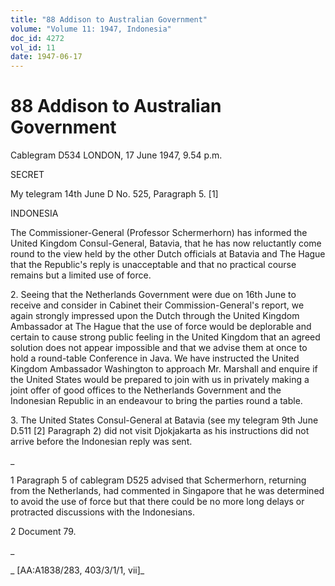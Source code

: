 ```yaml
---
title: "88 Addison to Australian Government"
volume: "Volume 11: 1947, Indonesia"
doc_id: 4272
vol_id: 11
date: 1947-06-17
---
```


# 88 Addison to Australian Government

Cablegram D534 LONDON, 17 June 1947, 9.54 p.m.

SECRET

My telegram 14th June D No. 525, Paragraph 5. [1]

INDONESIA

The Commissioner-General (Professor Schermerhorn) has informed the United Kingdom Consul-General, Batavia, that he has now reluctantly come round to the view held by the other Dutch officials at Batavia and The Hague that the Republic's reply is unacceptable and that no practical course remains but a limited use of force.

2\. Seeing that the Netherlands Government were due on 16th June to receive and consider in Cabinet their Commission-General's report, we again strongly impressed upon the Dutch through the United Kingdom Ambassador at The Hague that the use of force would be deplorable and certain to cause strong public feeling in the United Kingdom that an agreed solution does not appear impossible and that we advise them at once to hold a round-table Conference in Java. We have instructed the United Kingdom Ambassador Washington to approach Mr. Marshall and enquire if the United States would be prepared to join with us in privately making a joint offer of good offices to the Netherlands Government and the Indonesian Republic in an endeavour to bring the parties round a table.

3\. The United States Consul-General at Batavia (see my telegram 9th June D.511 [2] Paragraph 2) did not visit Djokjakarta as his instructions did not arrive before the Indonesian reply was sent.

_

1 Paragraph 5 of cablegram D525 advised that Schermerhorn, returning from the Netherlands, had commented in Singapore that he was determined to avoid the use of force but that there could be no more long delays or protracted discussions with the Indonesians.

2 Document 79.

_

_ [AA:A1838/283, 403/3/1/1, vii]_
